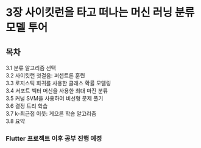 # 3장 사이킷런을 타고 떠나는 머신 러닝 분류 모델 투어

## 목차
3.1 분류 알고리즘 선택  
3.2 사이킷런 첫걸음: 퍼셉트론 훈련  
3.3 로지스틱 회귀를 사용한 클래스 확률 모델링  
3.4 서포트 벡터 머신을 사용한 최대 마진 분류  
3.5 커널 SVM을 사용하여 비선형 문제 풀기  
3.6 결정 트리 학습  
3.7 k-최근접 이웃: 게으른 학습 알고리즘  
3.8 요약  


### Flutter 프로젝트 이후 공부 진행 예정
